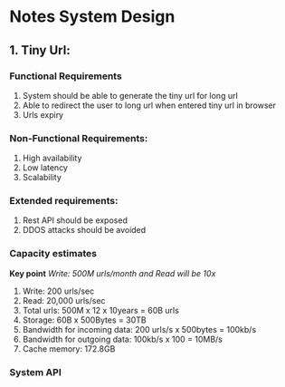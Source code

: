 # Notes System Design

## 1. Tiny Url:
### Functional Requirements 
1. System should be able to generate the tiny url for long url
2. Able to redirect the user to long url when entered tiny url in browser
3. Urls expiry

### Non-Functional Requirements:
1. High availability
2. Low latency
3. Scalability

### Extended requirements:
1. Rest API should be exposed
2. DDOS attacks should be avoided

### Capacity estimates
**Key point** _Write:  500M urls/month and Read will be 10x_

1. Write: 200 urls/sec
2. Read: 20,000 urls/sec
3. Total urls: 500M x 12 x 10years = 60B urls 
4. Storage: 60B x 500Bytes = 30TB 
5. Bandwidth for incoming data: 200 urls/s x 500bytes = 100kb/s
6. Bandwidth for outgoing data: 100kb/s x 100 = 10MB/s
7. Cache memory: 172.8GB

### System API












